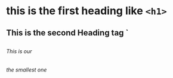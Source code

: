 # this is the first heading like `<h1>`  
## This is the second Heading tag `<h2>
###### This is our <h6> the smallest one
